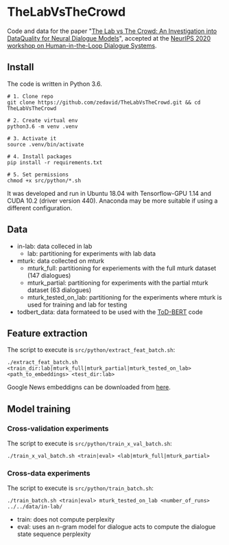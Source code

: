 # TheLabVsTheCrowd
Code and data for the paper "[The Lab vs The Crowd: An Investigation into DataQuality for Neural Dialogue Models](https://arxiv.org/abs/2012.03855)", accepted at the [NeurIPS 2020 workshop on Human-in-the-Loop Dialogue Systems](https://sites.google.com/view/hlds-2020).

## Install

The code is written in Python 3.6.

```shell script
# 1. Clone repo
git clone https://github.com/zedavid/TheLabVsTheCrowd.git && cd TheLabVsTheCrowd

# 2. Create virtual env
python3.6 -m venv .venv

# 3. Activate it
source .venv/bin/activate

# 4. Install packages
pip install -r requirements.txt

# 5. Set permissions
chmod +x src/python/*.sh
```

It was developed and run in Ubuntu 18.04 with Tensorflow-GPU 1.14 and CUDA 10.2 (driver version 440). Anaconda may be more suitable if using a different configuration.

## Data 

- in-lab: data colleced in lab
    - lab: partitioning for experiments with lab data
- mturk: data collected on mturk
    - mturk_full: partitioning for experiements with the full mturk dataset (147 dialogues)
    - mturk_partial: partitioning for experiments with the partial mturk dataset (63 dialogues)
    - mturk_tested_on_lab: partitioning for the experiments where mturk is used for training and lab for testing
- todbert_data: data formateed to be used with the [ToD-BERT](https://github.com/jasonwu0731/ToD-BERT) code

## Feature extraction

The script to execute is `src/python/extract_feat_batch.sh`:

```./extract_feat_batch.sh <train_dir:lab|mturk_full|mturk_partial|mturk_tested_on_lab> <path_to_embeddings> <test_dir:lab>```

Google News embeddigns can be downloaded from [here](https://drive.google.com/file/d/0B7XkCwpI5KDYNlNUTTlSS21pQmM/edit).

## Model training

### Cross-validation experiments

The script to execute is `src/python/train_x_val_batch.sh`:

```./train_x_val_batch.sh <train|eval> <lab|mturk_full|mturk_partial>```

### Cross-data experiments

The script to execute is `src/python/train_batch.sh`:

```./train_batch.sh <train|eval> mturk_tested_on_lab <number_of_runs> ../../data/in-lab/```

- train: does not compute perplexity
- eval: uses an n-gram model for dialogue acts to compute the dialogue state sequence perplexity
